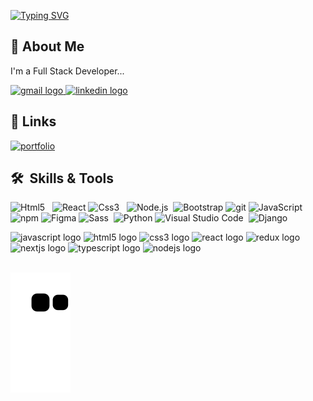 
<a href="https://git.io/typing-svg"><img src="https://readme-typing-svg.herokuapp.com?font=solid&size=25&duration=1000&pause=3000&color=4E6697&center=true&vCenter=true&width=437&lines=Welcome+%3A);I'm+Ahmed+Elzayat+*;Software+Developer+%3C%3F%3E" alt="Typing SVG" /></a>

## 🚀 About Me
I'm a Full Stack Developer...

<div align="cebter">
    <a href="mailto:abdalhafezsayeh1997@gmail.com
" target="_blank">
    <img src="https://img.shields.io/static/v1?message=Gmail&logo=gmail&label=&color=D14836&logoColor=white&labelColor=&style=for-the-badge" height="35" alt="gmail logo"  />
  </a>
  <a href="https://www.linkedin.com/in/abdalhafez-sayeh-4b9277154/" target="_blank">
    <img src="https://img.shields.io/static/v1?message=LinkedIn&logo=linkedin&label=&color=0077B5&logoColor=white&labelColor=&style=for-the-badge" height="35" alt="linkedin logo"  />
  </a>
</div>

## 🔗 Links

[![portfolio](https://img.shields.io/badge/my_portfolio-000?style=for-the-badge&logo=ko-fi&logoColor=white)](https://)


## 🛠 &nbsp;Skills & Tools 
<img alt="Html5" src="https://img.shields.io/badge/-Html5-FF2D20?style=flat-square&logo=Html5&logoColor=white" /> &nbsp;
<img alt="React" src="https://img.shields.io/badge/-React-45b8d8?style=flat-square&logo=react&logoColor=white" />
<img alt="Css3" src="https://img.shields.io/badge/-Css3-FF2D20?style=flat-square&logo=Css3&logoColor=white" /> &nbsp;
![Node.js](https://img.shields.io/badge/-Node.js-05122A?style=flat&logo=node.js&logoColor=339933)&nbsp;
<img alt="Bootstrap" src="https://img.shields.io/badge/-Bootstrap-7952B3?style=flat-square&logo=Bootstrap&logoColor=white" />
<img alt="git" src="https://img.shields.io/badge/-Git-F05032?style=flat-square&logo=git&logoColor=white" />
<img alt="JavaScript" src="https://img.shields.io/badge/-JavaScript-FF2D20?style=flat-square&logo=javascript&logoColor=white" />&nbsp;
<img alt="npm" src="https://img.shields.io/badge/-NPM-CB3837?style=flat-square&logo=npm&logoColor=white" />
<img alt="Figma" src="https://img.shields.io/badge/-Figma-764ABC?style=flat-square&logo=figma&logoColor=white" />
![Sass](https://img.shields.io/badge/-Sass-05122A?style=flat&logo=sass)&nbsp;
<img alt="Python" src="https://img.shields.io/badge/-python-000000?style=flat-square&logo=python&logoColor=white" />
![Visual Studio Code](https://img.shields.io/badge/-Visual%20Studio%20Code-05122A?style=flat&logo=visual-studio-code&logoColor=007ACC)&nbsp;
![Django](https://img.shields.io/badge/-Django-05122A?style=flat&logoDjango)&nbsp;

<div align="left">
  <img src="https://cdn.jsdelivr.net/gh/devicons/devicon/icons/javascript/javascript-original.svg" height="30" width="42" alt="javascript logo"  />
  <img src="https://cdn.jsdelivr.net/gh/devicons/devicon/icons/html5/html5-original.svg" height="30" width="42" alt="html5 logo"  />
  <img src="https://cdn.jsdelivr.net/gh/devicons/devicon/icons/css3/css3-original.svg" height="30" width="42" alt="css3 logo"  />
  <img src="https://cdn.jsdelivr.net/gh/devicons/devicon/icons/react/react-original.svg" height="30" width="42" alt="react logo"  />
  <img src="https://cdn.jsdelivr.net/gh/devicons/devicon/icons/redux/redux-original.svg" height="40" width="52" alt="redux logo"  />
  <img src="https://media.graphassets.com/VKHHNvEETYqZRkqgjybc" height="40" width="40" alt="nextjs logo"  />
  <img src="https://cdn.jsdelivr.net/gh/devicons/devicon/icons/typescript/typescript-plain.svg" height="30" width="42" alt="typescript logo"  />
  <img src="https://cdn.jsdelivr.net/gh/devicons/devicon/icons/nodejs/nodejs-original.svg" height="30" width="42" alt="nodejs logo"  />
</div>&nbsp;


![Snake animation](https://github.com/slick-codes/slick-codes/blob/output/github-contribution-grid-snake.svg)
